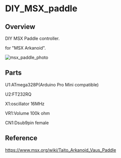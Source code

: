 # DIY_MSX_paddle
## Overview

DIY MSX Paddle controller.

for "MSX Arkanoid".

![msx_paddle_photo](https://user-images.githubusercontent.com/5597377/178110127-3ca5ed5c-6f5a-4639-9a0a-9bcf52ccb1e2.jpg)

## Parts

U1:ATmega328P(Arduino Pro Mini compatible)

U2:FT232RQ

X1:oscillator 16MHz

VR1:Volume 100k ohm

CN1:Dsub9pin female

## Reference

https://www.msx.org/wiki/Taito_Arkanoid_Vaus_Paddle
